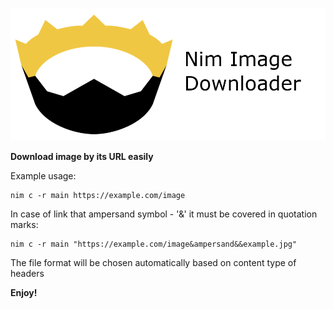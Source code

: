 ![Alt text](downloaded_images/d5129b6c-b7d5-4efd-86b3-981154c341a5.png)

**Download image by its URL easily**

Example usage:
```
nim c -r main https://example.com/image
```
In case of link that ampersand symbol - '&' it must be covered in quotation marks:
```
nim c -r main "https://example.com/image&ampersand&&example.jpg"
```

The file format will be chosen automatically based on content type of headers

**Enjoy!**
